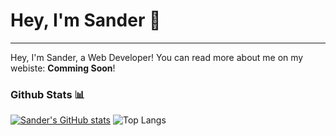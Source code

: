 # Hey, I'm **Sander** 👋

---

Hey, I'm Sander, a Web Developer! You can read more about me on my webiste: **Comming Soon**!

### Github Stats 📊
[![Sander's GitHub stats](https://github-readme-stats.vercel.app/api?username=sanderhoudijk)](https://github.com/sanderhoudijk/github-readme-stats)
![Top Langs](https://github-readme-stats.vercel.app/api/top-langs/?username=sanderhoudijk&hide_progress=true)


